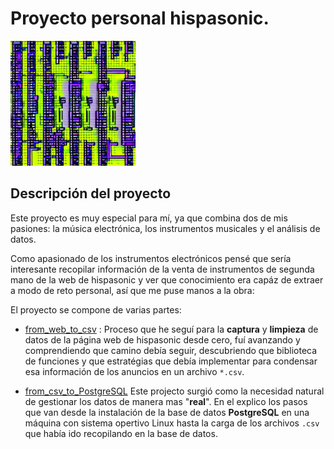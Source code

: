 # Proyecto personal hispasonic.

<img src="READ.jpeg" alt="README" style="width:200px;"/>

## Descripción del proyecto

Este proyecto es muy especial para mí, ya que combina dos de mis pasiones: la música electrónica, los instrumentos musicales y el análisis de datos.

Como apasionado de los instrumentos electrónicos pensé que sería interesante recopilar información de la venta de instrumentos de segunda mano de la web de hispasonic y ver que conocimiento era capáz de extraer a modo de reto personal, así que me puse manos a la obra: 


El proyecto se compone de varias partes:

- [from_web_to_csv](https://github.com/albertjimrod/personal_proj_hispasonic/blob/main/from_web_to_csv.ipynb) : Proceso que he seguí para la **captura** y **limpieza** de datos de la página web de hispasonic desde cero, fuí avanzando y comprendiendo que camino debía seguir, descubriendo que biblioteca de funciones y que estratégias que debía implementar para condensar esa información de los anuncios en un archivo `*.csv`.

- [from_csv_to_PostgreSQL](https://github.com/albertjimrod/personal_proj_hispasonic/blob/main/from_csv_to_PostgreSQL.ipynb) Este projecto surgió como la necesidad natural de gestionar los datos de manera mas "**real**". En el explico los pasos que van desde la instalación de la base de datos **PostgreSQL** en una máquina con sistema opertivo Linux hasta la carga de los archivos  `.csv` que había ido recopilando en la base de datos.
